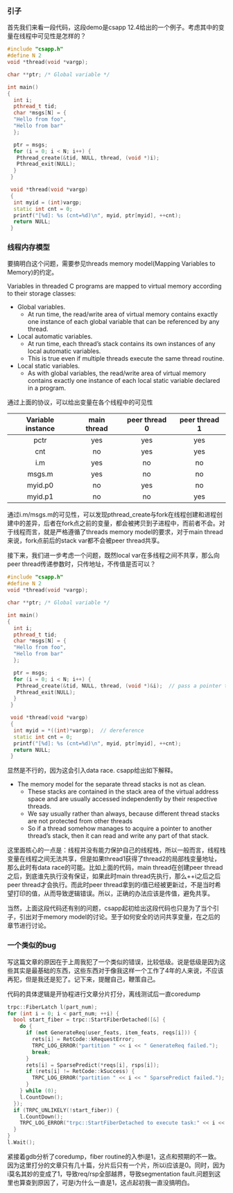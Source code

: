 ### 引子

首先我们来看一段代码，这段demo是csapp 12.4给出的一个例子。考虑其中的变量在线程中可见性是怎样的？

```cpp
#include "csapp.h"
#define N 2
void *thread(void *vargp);

char **ptr; /* Global variable */

int main()
{
  int i;
  pthread_t tid;
  char *msgs[N] = {
  "Hello from foo",
  "Hello from bar"
  };

  ptr = msgs;
  for (i = 0; i < N; i++) {
   Pthread_create(&tid, NULL, thread, (void *)i);
   Pthread_exit(NULL);
  }
 }

 void *thread(void *vargp)
 {
  int myid = (int)vargp;
  static int cnt = 0;
  printf("[%d]: %s (cnt=%d)\n", myid, ptr[myid], ++cnt);
  return NULL;
 }
```

### 线程内存模型

要搞明白这个问题，需要参见threads memory model(Mapping Variables to Memory)的约定。

Variables in threaded C programs are mapped to virtual memory according to their storage classes:

- Global variables.
  - At run time, the read/write area of virtual memory contains exactly one instance of each global variable that can be referenced by any thread.
- Local automatic variables.
  - At run time, each thread’s stack contains its own instances of any local automatic variables.
  - This is true even if multiple threads execute the same thread routine.
- Local static variables.
  - As with global variables, the read/write area of virtual memory contains exactly one instance of each local static variable declared in a program.

通过上面的协议，可以给出变量在各个线程中的可见性

| Variable instance | main thread | peer thread 0 | peer thread 1|
| :-----:| :----: | :----: |:----: |
| pctr | yes | yes | yes |
| cnt | no | yes | yes |
| i.m | yes | no | no |
| msgs.m | yes | no | no |
| myid.p0 | no | yes | no |
| myid.p1 | no | no | yes |

通过i.m/msgs.m的可见性，可以发现pthread_create与fork在线程创建和进程创建中的差异，后者在fork点之前的变量，都会被拷贝到子进程中，而前者不会。对于线程而言，就是严格遵循了threads memory model的要求，对于main thread来说，fork点前后的stack var都不会被peer thread共享。

接下来，我们进一步考虑一个问题，既然local var在多线程之间不共享，那么向peer thread传递参数时，只传地址，不传值是否可以？

```cpp
#include "csapp.h"
#define N 2
void *thread(void *vargp);

char **ptr; /* Global variable */

int main()
{
  int i;
  pthread_t tid;
  char *msgs[N] = {
  "Hello from foo",
  "Hello from bar"
  };

  ptr = msgs;
  for (i = 0; i < N; i++) {
   Pthread_create(&tid, NULL, thread, (void *)&i);  // pass a pointer to peer thread
   Pthread_exit(NULL);
  }
 }

 void *thread(void *vargp)
 {
  int myid = *((int)*vargp);  // dereference
  static int cnt = 0;
  printf("[%d]: %s (cnt=%d)\n", myid, ptr[myid], ++cnt);
  return NULL;
 }
```

显然是不行的，因为这会引入data race. csapp给出如下解释。

- The memory model for the separate thread stacks is not as clean.
  - These stacks are contained in the stack area of the virtual address space and are usually accessed independently by their respective threads.
  - We say usually rather than always, because different thread stacks are not protected from other threads
  - So if a thread somehow manages to acquire a pointer to another thread’s stack, then it can read and write any part of that stack.

这里面核心的一点是：线程并没有能力保护自己的线程栈，所以一般而言，线程栈变量在线程之间无法共享，但是如果thread1获得了thread2的局部栈变量地址，那么此时有data race的可能。比如上面的代码，main thread在创建peer thread之后，到底谁先执行没有保证，如果此时main thread先执行，那么++i之后之后peer thread才会执行。而此时peer thread拿到的i值已经被更新过，不是当时希望打印的值，从而导致逻辑错误。所以，正确的办法应该是传值，避免共享。

当然，上面这段代码还有别的问题，csapp起初给出这段代码也只是为了当个引子，引出对于memory model的讨论。至于如何安全的访问共享变量，在之后的章节进行讨论。

### 一个类似的bug

写这篇文章的原因在于上周我犯了一个类似的错误，比较低级。说是低级是因为这些其实是最基础的东西，这些东西对于像我这样一个工作了4年的人来说，不应该再犯，但是我还是犯了。记下来，提醒自己，鞭策自己。

代码的具体逻辑是开协程进行文章分片打分，离线测试后一直coredump

```cpp
trpc::FiberLatch l(part_num);
for (int i = 0; i < part_num; ++i) {
  bool start_fiber = trpc::StartFiberDetached([&] {
    do {
      if (not GenerateReq(user_feats, item_feats, reqs[i])) {
        rets[i] = RetCode::kRequestError;
        TRPC_LOG_ERROR("partition " << i << " GenerateReq failed.");
        break;
      }
      rets[i] = SparsePredict(*reqs[i], rsps[i]);
      if (rets[i] != RetCode::kSuccess) {
        TRPC_LOG_ERROR("partition " << i << " SparsePredict failed.");
      }
    } while (0);
    l.CountDown();
  });
  if (TRPC_UNLIKELY(!start_fiber)) {
    l.CountDown();
    TRPC_LOG_ERROR("trpc::StartFiberDetached to execute task:" << i << "failed.");
  }
}
l.Wait();
```

紧接着gdb分析了coredump，fiber routine的入参i是1，这点和预期的不一致。因为这里打分的文章只有几十篇，分片后只有一个片，所以i应该是0。同时，因为i莫名其妙的变成了1，导致req/rsp全部越界，导致segmentation fault.问题到这里也算查到原因了，可是i为什么一直是1，这点起初我一直没搞明白。